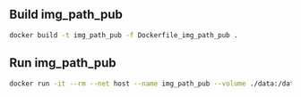 ## Build img_path_pub
```sh
docker build -t img_path_pub -f Dockerfile_img_path_pub .
```

## Run img_path_pub
```sh
docker run -it --rm --net host --name img_path_pub --volume ./data:/data img_path_pub
```

